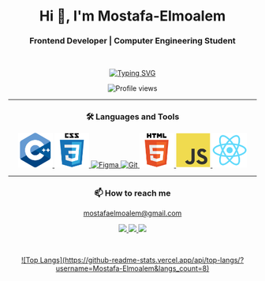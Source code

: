 <h1 align="center">Hi 👋, I'm Mostafa-Elmoalem</h1>

<h3 align="center">Frontend Developer | Computer Engineering Student</h3><br>

<!-- LinkedIn Typing SVG -->
<p align="center">
  <a href="https://eg.linkedin.com/in/mostafa-elmoalem-782a821ba" target="_blank">
    <img src="https://readme-typing-svg.herokuapp.com?font=Fira+Code&pause=1000&vCenter=true&width=435&lines=Follow+me+on+LinkedIn;Always+learning%2C+always+building" alt="Typing SVG" />
  </a>
</p>

<!-- Profile Views -->
<p align="center">
  <img src="https://komarev.com/ghpvc/?username=mostafa-elmoalem&label=Profile%20views&color=0e75b6&style=flat" alt="Profile views" />
</p>

---

<h3 align="center">🛠️ Languages and Tools</h3>

<p align="center">
  <a href="https://www.w3schools.com/cpp/" target="_blank" rel="noreferrer">
    <img src="https://raw.githubusercontent.com/devicons/devicon/master/icons/cplusplus/cplusplus-original.svg" alt="C++" width="70"/>
  </a>
  <a href="https://www.w3schools.com/css/" target="_blank" rel="noreferrer">
    <img src="https://raw.githubusercontent.com/devicons/devicon/master/icons/css3/css3-original-wordmark.svg" alt="CSS3" width="70" />
  </a>
  <a href="https://www.figma.com/" target="_blank" rel="noreferrer">
    <img src="https://www.vectorlogo.zone/logos/figma/figma-icon.svg" alt="Figma" width="70" />
  </a>
  <a href="https://git-scm.com/" target="_blank" rel="noreferrer">
    <img src="https://www.vectorlogo.zone/logos/git-scm/git-scm-icon.svg" alt="Git" width="70" />
  </a>
  <a href="https://www.w3.org/html/" target="_blank" rel="noreferrer">
    <img src="https://raw.githubusercontent.com/devicons/devicon/master/icons/html5/html5-original-wordmark.svg" alt="HTML5" width="70" />
  </a>
  <a href="https://developer.mozilla.org/en-US/docs/Web/JavaScript" target="_blank" rel="noreferrer">
    <img src="https://raw.githubusercontent.com/devicons/devicon/master/icons/javascript/javascript-original.svg" alt="JavaScript" height="70"/>
  </a>
  <a href="https://reactjs.org/" target="_blank" rel="noreferrer">
    <img src="https://raw.githubusercontent.com/devicons/devicon/master/icons/react/react-original.svg" alt="React" width="70"/>
  </a>
</p>

---

<h3 align="center">📫 How to reach me</h3>

<p align="center">
  <a href="mailto:mostafaelmoalem@gmail.com">mostafaelmoalem@gmail.com</a>
</p>

<!-- Social Icons -->
<p align="center">
  <a href="https://eg.linkedin.com/in/mostafa-elmoalem-782a821ba" target="_blank">
    <img src="https://raw.githubusercontent.com/rahuldkjain/github-profile-readme-generator/master/src/images/icons/Social/linked-in-alt.svg" height="60" />
  </a>
  <a href="https://www.behance.net/mostafaelmoale" target="_blank">
    <img src="https://raw.githubusercontent.com/rahuldkjain/github-profile-readme-generator/master/src/images/icons/Social/behance.svg" height="60" />
  </a>
  <a href="https://www.youtube.com/@mostafe_elmoalem" target="_blank">
    <img src="https://raw.githubusercontent.com/rahuldkjain/github-profile-readme-generator/master/src/images/icons/Social/youtube.svg" height="60" />
  </a>
</p>
<br>
<!-- GitHub Stats -->
<p align="center">
  <a href="https://github.com/Mostafa-Elmoalem">
    ![Top Langs](https://github-readme-stats.vercel.app/api/top-langs/?username=Mostafa-Elmoalem&langs_count=8)
  </a>
</p>

